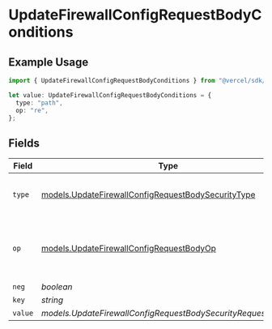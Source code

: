# UpdateFirewallConfigRequestBodyConditions

## Example Usage

```typescript
import { UpdateFirewallConfigRequestBodyConditions } from "@vercel/sdk/models/updatefirewallconfigop.js";

let value: UpdateFirewallConfigRequestBodyConditions = {
  type: "path",
  op: "re",
};
```

## Fields

| Field                                                                                                                           | Type                                                                                                                            | Required                                                                                                                        | Description                                                                                                                     |
| ------------------------------------------------------------------------------------------------------------------------------- | ------------------------------------------------------------------------------------------------------------------------------- | ------------------------------------------------------------------------------------------------------------------------------- | ------------------------------------------------------------------------------------------------------------------------------- |
| `type`                                                                                                                          | [models.UpdateFirewallConfigRequestBodySecurityType](../models/updatefirewallconfigrequestbodysecuritytype.md)                  | :heavy_check_mark:                                                                                                              | [Parameter](https://vercel.com/docs/security/vercel-waf/rule-configuration#parameters) from the incoming traffic.               |
| `op`                                                                                                                            | [models.UpdateFirewallConfigRequestBodyOp](../models/updatefirewallconfigrequestbodyop.md)                                      | :heavy_check_mark:                                                                                                              | [Operator](https://vercel.com/docs/security/vercel-waf/rule-configuration#operators) used to compare the parameter with a value |
| `neg`                                                                                                                           | *boolean*                                                                                                                       | :heavy_minus_sign:                                                                                                              | N/A                                                                                                                             |
| `key`                                                                                                                           | *string*                                                                                                                        | :heavy_minus_sign:                                                                                                              | N/A                                                                                                                             |
| `value`                                                                                                                         | *models.UpdateFirewallConfigRequestBodySecurityRequest3Value*                                                                   | :heavy_minus_sign:                                                                                                              | N/A                                                                                                                             |